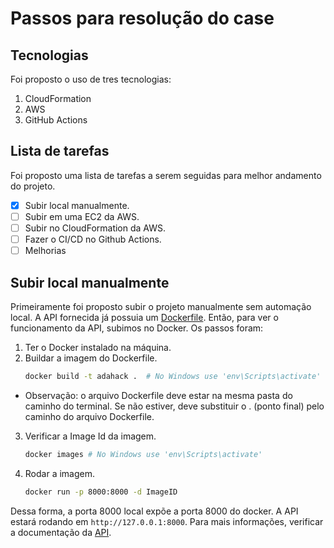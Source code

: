 # Passos para resolução do case

## Tecnologias

Foi proposto o uso de tres tecnologias:
1. CloudFormation
2. AWS
3. GitHub Actions

## Lista de tarefas

Foi proposto uma lista de tarefas a serem seguidas para melhor andamento do projeto.
- [x] Subir local manualmente.
- [ ] Subir em uma EC2 da AWS.
- [ ] Subir no CloudFormation da AWS.
- [ ] Fazer o CI/CD no Github Actions.
- [ ] Melhorias

## Subir local manualmente

Primeiramente foi proposto subir o projeto manualmente sem automação local.
A API fornecida já possuia um [Dockerfile](Dockerfile).
Então, para ver o funcionamento da API, subimos no Docker.
Os passos foram:
1. Ter o Docker instalado na máquina.
2. Buildar a imagem do Dockerfile. 
   ```bash
   docker build -t adahack .  # No Windows use 'env\Scripts\activate'
   ```
* Observação: o arquivo Dockerfile deve estar na mesma pasta do caminho do terminal. Se não estiver, deve substituir o . (ponto final) pelo caminho do arquivo Dockerfile.
3. Verificar a Image Id da imagem.
   ```bash
   docker images # No Windows use 'env\Scripts\activate'
   ```
4. Rodar a imagem.
   ```bash
   docker run -p 8000:8000 -d ImageID
   ```
Dessa forma, a porta 8000 local expõe a porta 8000 do docker.
A API estará rodando em `http://127.0.0.1:8000`.
Para mais informações, verificar a documentação da [API](API.md).